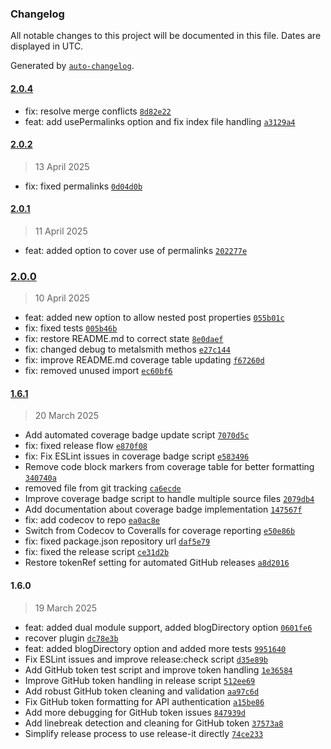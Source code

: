 ### Changelog

All notable changes to this project will be documented in this file. Dates are displayed in UTC.

Generated by [`auto-changelog`](https://github.com/CookPete/auto-changelog).

#### [2.0.4](https://github.com/wernerglinka/metalsmith-blog-lists/compare/2.0.2...2.0.4)

- fix: resolve merge conflicts [`8d82e22`](https://github.com/wernerglinka/metalsmith-blog-lists/commit/8d82e227d8a45fca38f6cf9180f8d20160f6f80c)
- feat: add usePermalinks option and fix index file handling [`a3129a4`](https://github.com/wernerglinka/metalsmith-blog-lists/commit/a3129a43204ae77e557d424146722ae71286e127)

#### [2.0.2](https://github.com/wernerglinka/metalsmith-blog-lists/compare/2.0.1...2.0.2)

> 13 April 2025

- fix: fixed permalinks [`0d04d0b`](https://github.com/wernerglinka/metalsmith-blog-lists/commit/0d04d0b0b04044b4ead8e9672732eef887a8dfcf)

#### [2.0.1](https://github.com/wernerglinka/metalsmith-blog-lists/compare/2.0.0...2.0.1)

> 11 April 2025

- feat: added option to cover use of permalinks [`202277e`](https://github.com/wernerglinka/metalsmith-blog-lists/commit/202277e0ba9382ca24f9859c00cb2ee5470680f5)

### [2.0.0](https://github.com/wernerglinka/metalsmith-blog-lists/compare/1.6.1...2.0.0)

> 10 April 2025

- feat: added new option to allow nested post properties [`055b01c`](https://github.com/wernerglinka/metalsmith-blog-lists/commit/055b01c2ca8bd01f8e0088582fb4fec0e1351f5c)
- fix: fixed tests [`005b46b`](https://github.com/wernerglinka/metalsmith-blog-lists/commit/005b46ba483a32ea1c3f65b902eec5d98f8e1489)
- fix: restore README.md to correct state [`8e0daef`](https://github.com/wernerglinka/metalsmith-blog-lists/commit/8e0daefaa62b73a541cb29e2a3a0c7c35a342a54)
- fix: changed debug to metalsmith methos [`e27c144`](https://github.com/wernerglinka/metalsmith-blog-lists/commit/e27c144adc78dec66d9830cfba089633277d0d7d)
- fix: improve README.md coverage table updating [`f67260d`](https://github.com/wernerglinka/metalsmith-blog-lists/commit/f67260dd6b824f1b74726cf5bc6f84af2cf96954)
- fix: removed unused import [`ec60bf6`](https://github.com/wernerglinka/metalsmith-blog-lists/commit/ec60bf6153431e9ba66a2f76f3fe514729a67193)

#### [1.6.1](https://github.com/wernerglinka/metalsmith-blog-lists/compare/1.6.0...1.6.1)

> 20 March 2025

- Add automated coverage badge update script [`7070d5c`](https://github.com/wernerglinka/metalsmith-blog-lists/commit/7070d5cf2efb44b1a0e486c560925daeda0d7bf0)
- fix: fixed release flow [`e870f08`](https://github.com/wernerglinka/metalsmith-blog-lists/commit/e870f08aa6333c7ca1572a24be9f0a863b202e3e)
- fix: Fix ESLint issues in coverage badge script [`e583496`](https://github.com/wernerglinka/metalsmith-blog-lists/commit/e583496acf65f9a040e1c5fc53ceacc2132e6dae)
- Remove code block markers from coverage table for better formatting [`340740a`](https://github.com/wernerglinka/metalsmith-blog-lists/commit/340740ab63d8e4cf000cd3d2096f9afb9e7d8384)
- removed file from git tracking [`ca6ecde`](https://github.com/wernerglinka/metalsmith-blog-lists/commit/ca6ecde57ad70d6d49c00f19a09b4b916e2d709e)
- Improve coverage badge script to handle multiple source files [`2079db4`](https://github.com/wernerglinka/metalsmith-blog-lists/commit/2079db42c9b023c8b96f9b6c8a431146d940ba1a)
- Add documentation about coverage badge implementation [`147567f`](https://github.com/wernerglinka/metalsmith-blog-lists/commit/147567fea6e290e03f9a5293891e2318726fd06a)
- fix: add codecov to repo [`ea0ac8e`](https://github.com/wernerglinka/metalsmith-blog-lists/commit/ea0ac8ea6ee39ab0c94594c46ba930562f69775b)
- Switch from Codecov to Coveralls for coverage reporting [`e50e86b`](https://github.com/wernerglinka/metalsmith-blog-lists/commit/e50e86b1c452490d1e36b96c7f1eaeb014d9e120)
- fix: fixed package.json repository url [`daf5e79`](https://github.com/wernerglinka/metalsmith-blog-lists/commit/daf5e79f406bf8669a2225639f1fbabc5fde02e8)
- fix: fixed the release script [`ce31d2b`](https://github.com/wernerglinka/metalsmith-blog-lists/commit/ce31d2bf8172a672228fe8e70b4a108d4d7b02bb)
- Restore tokenRef setting for automated GitHub releases [`a8d2016`](https://github.com/wernerglinka/metalsmith-blog-lists/commit/a8d201697e4dc1035b9bea2c2058833721aae911)

#### 1.6.0

> 19 March 2025

- feat: added dual module support, added blogDirectory option [`0601fe6`](https://github.com/wernerglinka/metalsmith-blog-lists/commit/0601fe669ff334db448de06e07e457b83e0e9413)
- recover plugin [`dc78e3b`](https://github.com/wernerglinka/metalsmith-blog-lists/commit/dc78e3b38b593b347ebad2d8fca54b1cc9085647)
- feat: added blogDirectory option and added more tests [`9951640`](https://github.com/wernerglinka/metalsmith-blog-lists/commit/9951640d2911ffb3453c6b07cc520be85a054012)
- Fix ESLint issues and improve release:check script [`d35e89b`](https://github.com/wernerglinka/metalsmith-blog-lists/commit/d35e89b9070b8d420db41e7f71f47ebfa6714e1e)
- Add GitHub token test script and improve token handling [`1e36584`](https://github.com/wernerglinka/metalsmith-blog-lists/commit/1e365842b44684b1d4f1451e0a47921ad0de74a8)
- Improve GitHub token handling in release script [`512ee69`](https://github.com/wernerglinka/metalsmith-blog-lists/commit/512ee69a885195d2bcdcff3ee02960763bb922eb)
- Add robust GitHub token cleaning and validation [`aa97c6d`](https://github.com/wernerglinka/metalsmith-blog-lists/commit/aa97c6dc55171bd436614007973dfc0f20105fb6)
- Fix GitHub token formatting for API authentication [`a15be86`](https://github.com/wernerglinka/metalsmith-blog-lists/commit/a15be86dd6a5dfd0b4ac65b8d25072da17e17108)
- Add more debugging for GitHub token issues [`847939d`](https://github.com/wernerglinka/metalsmith-blog-lists/commit/847939dc3fef0fe3a80a7fe1ab4fee75b108f50b)
- Add linebreak detection and cleaning for GitHub token [`37573a8`](https://github.com/wernerglinka/metalsmith-blog-lists/commit/37573a80d7d2a7b9a616a55c191ee15cff2aecd4)
- Simplify release process to use release-it directly [`74ce233`](https://github.com/wernerglinka/metalsmith-blog-lists/commit/74ce2338675c9f971d43d6231c5a7e267d57a9a8)
